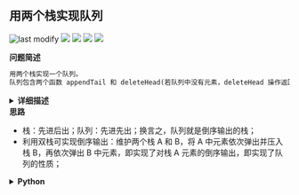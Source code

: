 ## 用两个栈实现队列
<!--START_SECTION:badge-->

![last modify](https://img.shields.io/static/v1?label=last%20modify&message=2022-10-14%2014%3A59%3A33&color=yellowgreen&style=flat-square)
[![](https://img.shields.io/static/v1?label=&message=%E7%AE%80%E5%8D%95&color=yellow&style=flat-square)](../../../README.md#简单)
[![](https://img.shields.io/static/v1?label=&message=%E5%89%91%E6%8C%87Offer&color=green&style=flat-square)](../../../README.md#剑指offer)
[![](https://img.shields.io/static/v1?label=&message=%E6%A0%88/%E9%98%9F%E5%88%97&color=blue&style=flat-square)](../../../README.md#栈队列)
[![](https://img.shields.io/static/v1?label=&message=%E8%AE%BE%E8%AE%A1&color=blue&style=flat-square)](../../../README.md#设计)

<!--END_SECTION:badge-->
<!--info
tags: [栈, 队列, 设计]
source: 剑指Offer
level: 简单
number: '0900'
name: 用两个栈实现队列
companies: []
-->

<summary><b>问题简述</b></summary>

```txt
用两个栈实现一个队列。
队列包含两个函数 appendTail 和 deleteHead(若队列中没有元素，deleteHead 操作返回 -1 )
```

<details><summary><b>详细描述</b></summary>

```txt
用两个栈实现一个队列。队列的声明如下，请实现它的两个函数 appendTail 和 deleteHead ，分别完成在队列尾部插入整数和在队列头部删除整数的功能。(若队列中没有元素，deleteHead 操作返回 -1 )

示例 1：
    输入：
    ["CQueue","appendTail","deleteHead","deleteHead"]
    [[],[3],[],[]]
    输出：[null,null,3,-1]
示例 2：
    输入：
    ["CQueue","deleteHead","appendTail","appendTail","deleteHead","deleteHead"]
    [[],[],[5],[2],[],[]]
    输出：[null,-1,null,null,5,2]

提示：
    1 <= values <= 10000
    最多会对 appendTail、deleteHead 进行 10000 次调用

来源：力扣（LeetCode）
链接：https://leetcode-cn.com/problems/yong-liang-ge-zhan-shi-xian-dui-lie-lcof
著作权归领扣网络所有。商业转载请联系官方授权，非商业转载请注明出处。
```

<!-- <div align="center"><img src="../../../_assets/xxx.png" height="300" /></div> -->

</details>


<summary><b>思路</b></summary>

- 栈：先进后出；队列：先进先出；换言之，队列就是倒序输出的栈；
- 利用双栈可实现倒序输出：维护两个栈 A 和 B，将 A 中元素依次弹出并压入栈 B，再依次弹出 B 中元素，即实现了对栈 A 元素的倒序输出，即实现了队列的性质；


<details><summary><b>Python</b></summary>

```python
class CQueue:
    def __init__(self):
        self.I = []  # 入栈
        self.O = []  # 出栈

    def appendTail(self, value: int) -> None:
        self.I.append(value)  # 新元素全部加到 I

    def deleteHead(self) -> int:
        if self.O:  # 如果 O 不为空
            return self.O.pop()  # 弹出栈顶元素
        
        if not self.I:  # 如果 I 为空，说明队列为空
            return -1

        while self.I:  # 如果 I 不为空，但 O 为空，此时将 I 中元素依次加入 O  
            self.O.append(self.I.pop())
        return self.O.pop()


# Your CQueue object will be instantiated and called as such:
# obj = CQueue()
# obj.appendTail(value)
# param_2 = obj.deleteHead()
```

</details>


